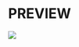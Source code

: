 # PREVIEW

![](https://github.com/developer-venish/simon-game-using-HTML-CSS-JAVASCRIPT/blob/main/demo.gif)
